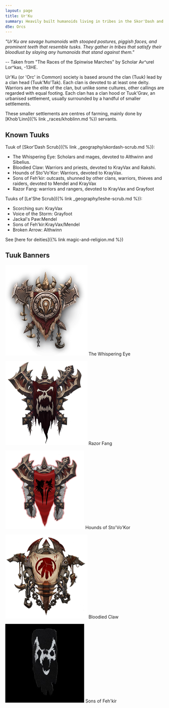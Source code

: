 ```yaml
---
layout: page
title: Ur'Ku
summary: Heavily built humanoids living in tribes in the Skor'Dash and Le'She Scrub
d5e: Orcs
---
```


<em>"Ur'Ku are savage humanoids with stooped postures, piggish faces, and prominent teeth that resemble tusks. They gather in tribes that satisfy their bloodlust by slaying any humanoids that stand against them."</em>

-- Taken from "The Races of the Spinwise Marches" by Scholar Av^urel Lor^kas, -13HE.


Ur'Ku (or 'Orc' in Common) society is based around the clan (Tuuk) lead by a clan head (Tuuk'Mo'Tak). Each clan is devoted to at least one deity. Warriors are the elite of the clan, but unlike some cultures, other callings are regarded with equal footing. Each clan has a clan hood or Tuuk'Grav, an urbanised settlement, usually surrounded by a handful of smaller settlements.

These smaller settlements are centres of farming, mainly done by [Khob'Linn]({% link _races/khoblinn.md %}) servants.

## Known Tuuks

Tuuk of [Skor'Dash Scrub]({% link _geography/skordash-scrub.md %}):

- The Whispering Eye: Scholars and mages, devoted to Althwinn and Sibelius.
- Bloodied Claw: Warriors and priests, devoted to KrayVax and Rakshi.
- Hounds of Sto'Vo'Kor: Warriors, devoted to KrayVax.
- Sons of Feh'kir: outcasts, shunned by other clans, warriors, thieves and raiders, devoted to Mendel and KrayVax
- Razor Fang: warriors and rangers, devoted to KrayVax and Grayfoot

Tuuks of [Le'She Scrub]({% link _geography/leshe-scrub.md %}):

- Scorching sun: KrayVax
- Voice of the Storm: Grayfoot
- Jackal's Paw:Mendel
- Sons of Feh'kir:KrayVax/Mendel
- Broken Arrow: Althwinn

See [here for deities]({% link magic-and-religion.md %})

## Tuuk Banners

![Whispering Eye](/assets/whispering-eye.png)
The Whispering Eye

![Razor Fang](/assets/razor-fang.png)
Razor Fang

![Hounds of Sto'Vo'Kor](/assets/hounds-of-stovokor.png)
Hounds of Sto'Vo'Kor

![Bloodied Claw](/assets/bloodied-claw.png)
Bloodied Claw

![Sons of Feh'kir](/assets/sons-of-fehkir-small.jpg)
Sons of Feh'kir
